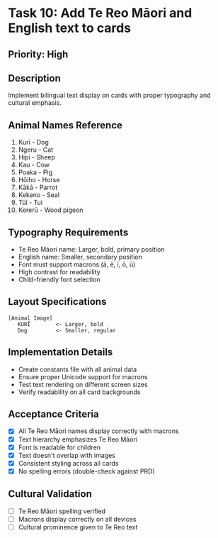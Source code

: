 # Task 10: Add Te Reo Māori and English text to cards

## Priority: High

## Description
Implement bilingual text display on cards with proper typography and cultural emphasis.

## Animal Names Reference
1. Kurī - Dog
2. Ngeru - Cat
3. Hipi - Sheep
4. Kau - Cow
5. Poaka - Pig
6. Hōiho - Horse
7. Kākā - Parrot
8. Kekeno - Seal
9. Tūī - Tui
10. Kererū - Wood pigeon

## Typography Requirements
- Te Reo Māori name: Larger, bold, primary position
- English name: Smaller, secondary position
- Font must support macrons (ā, ē, ī, ō, ū)
- High contrast for readability
- Child-friendly font selection

## Layout Specifications
```
[Animal Image]
   KURĪ        <- Larger, bold
   Dog         <- Smaller, regular
```

## Implementation Details
- Create constants file with all animal data
- Ensure proper Unicode support for macrons
- Test text rendering on different screen sizes
- Verify readability on all card backgrounds

## Acceptance Criteria
- [x] All Te Reo Māori names display correctly with macrons
- [x] Text hierarchy emphasizes Te Reo Māori
- [x] Font is readable for children
- [x] Text doesn't overlap with images
- [x] Consistent styling across all cards
- [x] No spelling errors (double-check against PRD)

## Cultural Validation
- [ ] Te Reo Māori spelling verified
- [ ] Macrons display correctly on all devices
- [ ] Cultural prominence given to Te Reo text